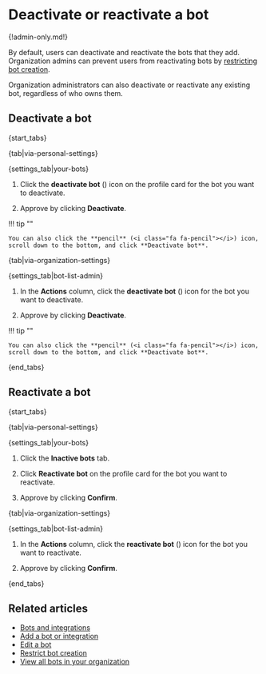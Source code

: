 # Deactivate or reactivate a bot

{!admin-only.md!}

By default, users can deactivate and reactivate the bots that they
add. Organization admins can prevent users from reactivating bots by
[restricting bot creation](/help/restrict-bot-creation).

Organization administrators can also deactivate or reactivate any existing
bot, regardless of who owns them.

## Deactivate a bot

{start_tabs}

{tab|via-personal-settings}

{settings_tab|your-bots}

1. Click the **deactivate bot** (<i class="fa fa-user-times"></i>) icon on the profile
   card for the bot you want to deactivate.

1. Approve by clicking **Deactivate**.

!!! tip ""

    You can also click the **pencil** (<i class="fa fa-pencil"></i>) icon,
    scroll down to the bottom, and click **Deactivate bot**.

{tab|via-organization-settings}

{settings_tab|bot-list-admin}

1. In the **Actions** column, click the **deactivate bot** (<i class="fa fa-user-times"></i>)
   icon for the bot you want to deactivate.

1. Approve by clicking **Deactivate**.

!!! tip ""

    You can also click the **pencil** (<i class="fa fa-pencil"></i>) icon,
    scroll down to the bottom, and click **Deactivate bot**.

{end_tabs}

## Reactivate a bot

{start_tabs}

{tab|via-personal-settings}

{settings_tab|your-bots}

1. Click the **Inactive bots** tab.

1. Click **Reactivate bot** on the profile card for the bot you want to reactivate.

1. Approve by clicking **Confirm**.

{tab|via-organization-settings}

{settings_tab|bot-list-admin}

1. In the **Actions** column, click the **reactivate bot** (<i class="fa fa-user-plus"></i>)
   icon for the bot you want to reactivate.

1. Approve by clicking **Confirm**.

{end_tabs}


## Related articles

* [Bots and integrations](/help/bots-and-integrations)
* [Add a bot or integration](/help/add-a-bot-or-integration)
* [Edit a bot](/help/edit-a-bot)
* [Restrict bot creation](/help/restrict-bot-creation)
* [View all bots in your organization](/help/view-all-bots-in-your-organization)
